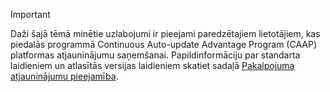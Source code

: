 > [!IMPORTANT]
> Daži šajā tēmā minētie uzlabojumi ir pieejami paredzētajiem lietotājiem, kas piedalās programmā Continuous Auto-update Advantage Program (CAAP) platformas atjauninājumu saņemšanai. Papildinformāciju par standarta laidieniem un atlasītās versijas laidieniem skatiet sadaļā [Pakalpojuma atjauninājumu pieejamība](../get-started/public-preview-releases.md).
